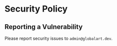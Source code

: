 # Security Policy

## Reporting a Vulnerability

Please report security issues to `admin@globalart.dev`.
